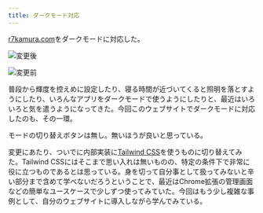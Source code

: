 ```yaml
---
title: ダークモード対応
---
```

[r7kamura.com](https://r7kamura.com/)をダークモードに対応した。

![](https://lh4.googleusercontent.com/d680JX65f1bn3rTcFfSrAYDZ45Ct3XfGGaonZ31IgwXd4jBXtqno-FUEdNP9002bUCb5HaLEhEQscBLnRD-l5o4zrg9hRZgpbV8iooR35ghgYYPK-Hd4mqCK7tB0xngIBuLr6pzoVa7_Xl6j7R6v9l4EAAp8MQtL6ioSMP_9S1j_JVVtihO7a9oUOXbc "変更後")

![](https://lh5.googleusercontent.com/IS_NUovQUNk9AXPfpkS8lLvgbxp5dbElf36JEelEC9P7bWjiC9WOu8wXLY3xCkNTo_iC9a1M1MiN2uLKwvHSUTewKdoZCNpWMuTr9lxOlJPIPXh-jIj3350ZcMsEURV6JHbYLNnLR0XpshCPTKobUielY_kSCwpqKIkxy4P41QFkdFkbEPzBypDXTwoP "変更前")

普段から輝度を控えめに設定したり、寝る時間が近づいてくると照明を落とすようにしたり、いろんなアプリをダークモードで使うようにしたりと、最近はいろいろと気を遣うようになってきた。今回このウェブサイトでダークモードに対応したのも、その一環。

モードの切り替えボタンは無し。無いほうが良いと思っている。

変更にあたり、ついでに内部実装に[Tailwind CSS](https://tailwindcss.com/)を使うものに切り替えてみた。Tailwind CSSにはそこまで思い入れは無いものの、特定の条件下で非常に役に立つものであるとは思っている。身を切って自分事として扱ってみないと辛い部分まで含めて学べないだろうということで、最近はChrome拡張の管理画面などの簡単なユースケースで少しずつ使ってみていた。今回はもう少し複雑な事例として、自分のウェブサイトに導入しながら学んでみている。
